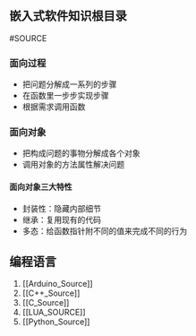 ## 嵌入式软件知识根目录

#SOURCE

### 面向过程

- 把问题分解成一系列的步骤
- 在函数里一步步实现步骤
- 根据需求调用函数

### 面向对象

- 把构成问题的事物分解成各个对象
- 调用对象的方法属性解决问题

#### 面向对象三大特性

- 封装性：隐藏内部细节
- 继承：复用现有的代码
- 多态：给函数指针附不同的值来完成不同的行为

## 编程语言

1. [[Arduino_Source]]
2. [[C++_Source]]
3. [[C_Source]]
4. [[LUA_SOURCE]]
5. [[Python_Source]]

